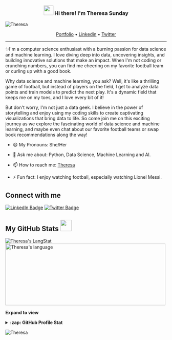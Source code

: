 <!-- Heading -->
<h3 align="center"><img src = "https://raw.githubusercontent.com/MartinHeinz/MartinHeinz/master/wave.gif" width = 30px> Hi there! I'm Theresa Sunday</h3>

<!-- Profile Views -->
<p align="left"> <img src="https://komarev.com/ghpvc/?username=Resa200&label=Profile%20views&color=0e75b6&style=flat" alt="Theresa" />
</p>

<p align="center">
  <a href="https://sites.google.com/view/theresa-sunday/home">Portfolio</a> •
  <a href="https://linkedin.com/in/theresa-sunday">Linkedin</a> •
  <a href="https://twitter.com/Theresa_Sunday_">Twitter</a>
</p>

 <!-- About section -->

---
✨I'm a computer science enthusiast with a burning passion for data science and machine learning. I love diving deep into data, uncovering insights, and building innovative solutions that make an impact. When I'm not coding or crunching numbers, you can find me cheering on my favorite football team or curling up with a good book.

Why data science and machine learning, you ask? Well, it's like a thrilling game of football, but instead of players on the field, I get to analyze data points and train models to predict the next play. It's a dynamic field that keeps me on my toes, and I love every bit of it!

But don't worry, I'm not just a data geek. I believe in the power of storytelling and enjoy using my coding skills to create captivating visualizations that bring data to life. So come join me on this exciting journey as we explore the fascinating world of data science and machine learning, and maybe even chat about our favorite football teams or swap book recommendations along the way!

- 😄 My Pronouns: She/Her   

- 💬 Ask me about: Python, Data Science, Machine Learning and AI.

- 📫 How to reach me: [Theresa](https://linkedin.com/in/theresa-sunday)

- ⚡ Fun fact: I enjoy watching football, especially watching Lionel Messi.

<!-- About section: END -->


<!-- Conecct section -->

<h2>Connect with me </h3>
    <p>
        <a href="https://linkedin.com/in/theresa-sunday"><img src="https://img.shields.io/badge/-Theresa%20Sunday%20-blue?style=plastic&amp;labelColor=blue&amp;logo=LinkedIn&amp;link=https://linkedin.com/in/theresa-sunday" alt="LinkedIn Badge"></a> 
       <a href="https://twitter.com/@Theresa_Sunday_
/"><img src="https://img.shields.io/badge/-Theresa Sunday-informational?style=plastic&amp;labelColor=informational&amp;logo=Twitter&amp;link=https://twitter.com/Dev_180Memes" alt="Twitter Badge"></a>
   </p>

 <!-- Conecct section: END -->
 
  <!-- GitHub section -->

 ##  My GitHub Stats <img src = "https://i.pinimg.com/originals/65/c4/f4/65c4f452571be1261e9c623f7da488ac.gif" width = 35px> 
 
 <div>
   <img align="center" src="https://github-readme-streak-stats.herokuapp.com/?user=Resa200" alt="Theresa's LangStat" />
  <img align="center" src="https://github-readme-stats.vercel.app/api/top-langs?username=Resa200&langs_count=10&show_icons=true&locale=en&layout=compact&theme=light" alt="Theresa's language" height="192px"  width="500px"/>
</div>

**Expand to view**
<details>
  <summary><b>:zap: GitHub Profile Stat</b></summary>
  <img src="https://github-readme-stats.anuraghazra1.vercel.app/api?username=Resa200&show_icons=true" />
</details>

<!-- GitHub section: END -->

<!-- Profile Views -->

<p align="left"> <img src="https://komarev.com/ghpvc/?username=Resa200&label=Profile%20views&color=0e75b6&style=flat" alt="Theresa" />
</p>

<!-- THE END -->

